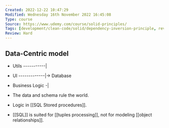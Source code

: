 ```yaml
---
Created: 2022-12-22 10:47:29
Modified: Wednesday 16th November 2022 16:45:08
Type: course
Source: https://www.udemy.com/course/solid-principles/
Tags: [development/clean-code/solid/dependency-inversion-principle, review]
Review: Hard
---
```


## Data-Centric model

- Utils -----------|
- UI -------------|-> Database
- Business Logic -|

- The data and schema rule the world.
- Logic in [[SQL Stored procedures]].
- [[SQL]] is suited for [[tuples processing]], not for modeling [[object relationships]].